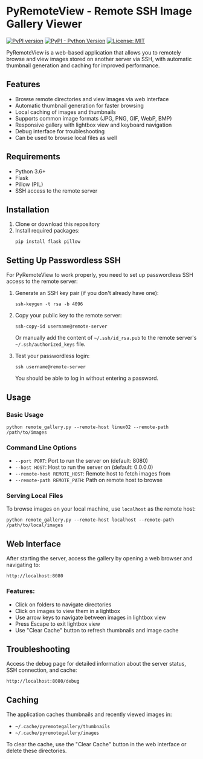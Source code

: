# PyRemoteView - Remote SSH Image Gallery Viewer

[![PyPI version](https://badge.fury.io/py/pyremoteview.svg)](https://badge.fury.io/py/pyremoteview)
[![PyPI - Python Version](https://img.shields.io/pypi/pyversions/pyremoteview)](https://pypi.org/project/pyremoteview/)
[![License: MIT](https://img.shields.io/badge/License-MIT-yellow.svg)](https://opensource.org/licenses/MIT)

PyRemoteView is a web-based application that allows you to remotely browse and view images stored on another server via SSH, with automatic thumbnail generation and caching for improved performance.

## Features

- Browse remote directories and view images via web interface
- Automatic thumbnail generation for faster browsing
- Local caching of images and thumbnails
- Supports common image formats (JPG, PNG, GIF, WebP, BMP)
- Responsive gallery with lightbox view and keyboard navigation
- Debug interface for troubleshooting
- Can be used to browse local files as well

## Requirements

- Python 3.6+
- Flask
- Pillow (PIL)
- SSH access to the remote server

## Installation

1. Clone or download this repository
2. Install required packages:
   ```
   pip install flask pillow
   ```

## Setting Up Passwordless SSH

For PyRemoteView to work properly, you need to set up passwordless SSH access to the remote server:

1. Generate an SSH key pair (if you don't already have one):
   ```
   ssh-keygen -t rsa -b 4096
   ```

2. Copy your public key to the remote server:
   ```
   ssh-copy-id username@remote-server
   ```
   Or manually add the content of `~/.ssh/id_rsa.pub` to the remote server's `~/.ssh/authorized_keys` file.

3. Test your passwordless login:
   ```
   ssh username@remote-server
   ```
   You should be able to log in without entering a password.

## Usage

### Basic Usage

```
python remote_gallery.py --remote-host linux02 --remote-path /path/to/images
```

### Command Line Options

- `--port PORT`: Port to run the server on (default: 8080)
- `--host HOST`: Host to run the server on (default: 0.0.0.0)
- `--remote-host REMOTE_HOST`: Remote host to fetch images from
- `--remote-path REMOTE_PATH`: Path on remote host to browse

### Serving Local Files

To browse images on your local machine, use `localhost` as the remote host:

```
python remote_gallery.py --remote-host localhost --remote-path /path/to/local/images
```

## Web Interface

After starting the server, access the gallery by opening a web browser and navigating to:

```
http://localhost:8080
```

### Features:

- Click on folders to navigate directories
- Click on images to view them in a lightbox
- Use arrow keys to navigate between images in lightbox view
- Press Escape to exit lightbox view
- Use "Clear Cache" button to refresh thumbnails and image cache

## Troubleshooting

Access the debug page for detailed information about the server status, SSH connection, and cache:

```
http://localhost:8080/debug
```

## Caching

The application caches thumbnails and recently viewed images in:
- `~/.cache/pyremotegallery/thumbnails`
- `~/.cache/pyremotegallery/images`

To clear the cache, use the "Clear Cache" button in the web interface or delete these directories.